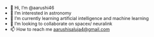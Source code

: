 - 👋 Hi, I’m @aarushi46
- 👀 I’m interested in astronomy 
- 🌱 I’m currently learning artificial intelligence and machine learning 
- 💞️ I’m looking to collaborate on spacex/ neuralink
- 📫 How to reach me aarushisaluja4@gmail.com

<!---
aarushi46/aarushi46 is a ✨ special ✨ repository because its `README.md` (this file) appears on your GitHub profile.
You can click the Preview link to take a look at your changes.
--->
